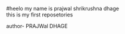 #heelo my name is prajwal shrikrushna dhage 
<br/>
this is my first reposetories
<br/>

author- PRAJWal DHAGE
